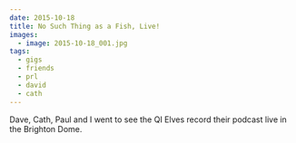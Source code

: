 ```yaml
---
date: 2015-10-18
title: No Such Thing as a Fish, Live!
images:
  - image: 2015-10-18_001.jpg
tags:
  - gigs
  - friends
  - prl
  - david
  - cath
---
```

Dave, Cath, Paul and I went to see the QI Elves record their podcast live in the Brighton Dome.
